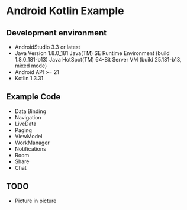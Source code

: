 # Android Kotlin Example

## Development environment
* AndroidStudio 3.3 or latest
* Java Version 1.8.0_181
Java(TM) SE Runtime Environment (build 1.8.0_181-b13)
Java HotSpot(TM) 64-Bit Server VM (build 25.181-b13, mixed mode)
* Android API >= 21
* Kotlin 1.3.31

## Example Code
* Data Binding
* Navigation
* LiveData
* Paging
* ViewModel
* WorkManager
* Notifications
* Room
* Share
* Chat

## TODO
* Picture in picture